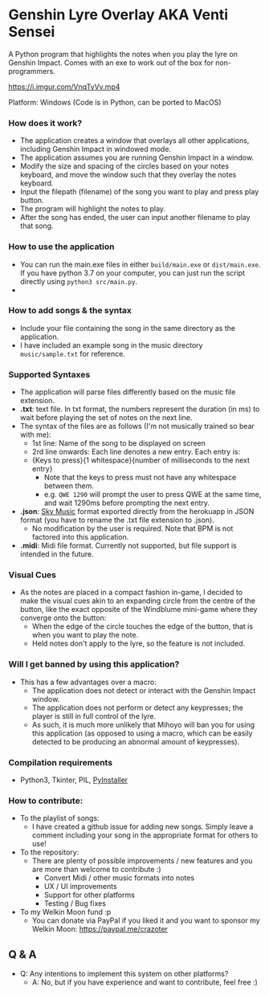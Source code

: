 # Genshin Lyre Overlay AKA Venti Sensei
A Python program that highlights the notes when you play the lyre on Genshin Impact. Comes with an exe to work out of the box for non-programmers.

https://i.imgur.com/VnqTvVv.mp4

Platform: Windows (Code is in Python, can be ported to MacOS)

### How does it work?
* The application creates a window that overlays all other applications, including Genshin Impact in windowed mode.
* The application assumes you are running Genshin Impact in a window.
* Modify the size and spacing of the circles based on your notes keyboard, and move the window such that they overlay the notes keyboard.
* Input the filepath (filename) of the song you want to play and press play button.
* The program will highlight the notes to play.
* After the song has ended, the user can input another filename to play that song.

### How to use the application
* You can run the main.exe files in either `build/main.exe` or `dist/main.exe`. If you have python 3.7 on your computer, you can just run the script directly using `python3 src/main.py`.
* 
### How to add songs & the syntax
* Include your file containing the song in the same directory as the application.
* I have included an example song in the music directory `music/sample.txt` for reference.

### Supported Syntaxes
* The application will parse files differently based on the music file extension.
* **.txt**: text file. In txt format, the numbers represent the duration (in ms) to wait before playing the set of notes on the next line.
* The syntax of the files are as follows (I'm not musically trained so bear with me):
  * 1st line: Name of the song to be displayed on screen
  * 2rd line onwards: Each line denotes a new entry. Each entry is:
  * {Keys to press}{1 whitespace}{number of milliseconds to the next entry}
    * Note that the keys to press must not have any whitespace between them.
    * e.g. `QWE 1290` will prompt the user to press QWE at the same time, and wait 1290ms before prompting the next entry.
* **.json**: [Sky Music](https://sky-music.herokuapp.com/) format exported directly from the herokuapp in JSON format (you have to rename the .txt file extension to .json). 
  * No modification by the user is required. Note that BPM is not factored into this application.
* **.midi**: Midi file format. Currently not supported, but file support is intended in the future.
### Visual Cues
* As the notes are placed in a compact fashion in-game, I decided to make the visual cues akin to an expanding circle from the centre of the button, like the exact opposite of the Windblume mini-game where they converge onto the button:
  * When the edge of the circle touches the edge of the button, that is when you want to play the note.
  * Held notes don't apply to the lyre, so the feature is not included.

### Will I get banned by using this application?
* This has a few advantages over a macro:
  * The application does not detect or interact with the Genshin Impact window.
  * The application does not perform or detect any keypresses; the player is still in full control of the lyre.
  * As such, it is much more unlikely that Mihoyo will ban you for using this application (as opposed to using a macro, which can be easily detected to be producing an abnormal amount of keypresses).

### Compilation requirements
* Python3, Tkinter, PIL, [PyInstaller](https://stackoverflow.com/questions/5458048/how-can-i-make-a-python-script-standalone-executable-to-run-without-any-dependen)

### How to contribute:
* To the playlist of songs:
  * I have created a github issue for adding new songs. Simply leave a comment including your song in the appropriate format for others to use!
* To the repository:
  * There are plenty of possible improvements / new features and you are more than welcome to contribute :)
    * Convert Midi / other music formats into notes
    * UX / UI improvements
    * Support for other platforms
    * Testing / Bug fixes
* To my Welkin Moon fund :p
  * You can donate via PayPal if you liked it and you want to sponsor my Welkin Moon: https://paypal.me/crazoter

## Q & A
* Q: Any intentions to implement this system on other platforms?
  * A: No, but if you have experience and want to contribute, feel free :)